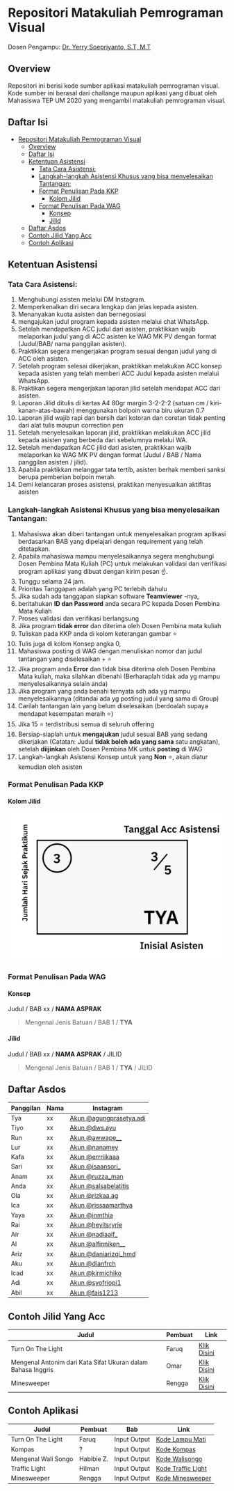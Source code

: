 # Repositori Matakuliah Pemrograman Visual
Dosen Pengampu: [Dr. Yerry Soepriyanto, S.T, M.T](https://scholar.google.com/citations?user=JruNllQAAAAJ&hl=en)

## Overview
Repositori ini berisi kode sumber aplikasi matakuliah pemrograman visual. Kode sumber ini berasal dari challange maupun aplikasi yang dibuat oleh Mahasiswa TEP UM 2020 yang mengambil matakuliah pemrograman visual.

## Daftar Isi
- [Repositori Matakuliah Pemrograman Visual](#repositori-matakuliah-pemrograman-visual)
  - [Overview](#overview)
  - [Daftar Isi](#daftar-isi)
  - [Ketentuan Asistensi](#ketentuan-asistensi)
    - [Tata Cara Asistensi:](#tata-cara-asistensi)
    - [Langkah-langkah Asistensi Khusus yang bisa menyelesaikan Tantangan:](#langkah-langkah-asistensi-khusus-yang-bisa-menyelesaikan-tantangan)
    - [Format Penulisan Pada KKP](#format-penulisan-pada-kkp)
      - [Kolom Jilid](#kolom-jilid)
    - [Format Penulisan Pada WAG](#format-penulisan-pada-wag)
      - [Konsep](#konsep)
      - [Jilid](#jilid)
  - [Daftar Asdos](#daftar-asdos)
  - [Contoh Jilid Yang Acc](#contoh-jilid-yang-acc)
  - [Contoh Aplikasi](#contoh-aplikasi)

## Ketentuan Asistensi

### Tata Cara Asistensi:

1. Menghubungi asisten melalui DM Instagram.
2. Memperkenalkan diri secara lengkap dan jelas kepada asisten.
3. Menanyakan kuota asisten dan bernegosiasi
4. mengajukan judul program kepada asisten melalui chat WhatsApp.
5. Setelah mendapatkan ACC judul dari asisten, praktikkan wajib melaporkan judul yang di ACC asisten ke WAG MK PV dengan format (Judul/BAB/ nama panggilan asisten).
6. Praktikkan segera mengerjakan program sesuai dengan judul yang di ACC oleh asisten.
7. Setelah program selesai dikerjakan, praktikkan melakukan ACC konsep kepada asisten yang telah memberi ACC Judul kepada asisten melalui WhatsApp.
8. Praktikan segera mengerjakan laporan jilid setelah mendapat ACC dari asisten.
9. Laporan Jilid ditulis di kertas A4 80gr margin 3-2-2-2 (satuan cm / kiri-kanan-atas-bawah) menggunakan bolpoin warna biru ukuran 0.7
10. Laporan jilid wajib rapi dan bersih dari kotoran dan coretan tidak penting dari alat tulis maupun correction pen
11. Setelah menyelesaikan laporan jilid, praktikkan melakukan ACC jilid kepada asisten yang berbeda dari sebelumnya melalui WA.
12. Setelah mendapatkan ACC jilid dari asisten, praktikkan wajib melaporkan ke WAG MK PV dengan format (Judul / BAB / Nama panggilan asisten / jilid).
13. Apabila praktikkan melanggar tata tertib, asisten berhak memberi sanksi berupa pemberian bolpoin merah.
14. Demi kelancaran proses asistensi, praktikan menyesuaikan aktifitas asisten

### Langkah-langkah Asistensi Khusus yang bisa menyelesaikan Tantangan:

1. Mahasiswa akan diberi tantangan untuk menyelesaikan program aplikasi berdasarkan BAB yang dipelajari dengan requirement yang telah ditetapkan. 
2. Apabila mahasiswa mampu menyelesaikannya segera menghubungi Dosen Pembina Mata Kuliah (PC) untuk melakukan validasi dan verifikasi program aplikasi yang dibuat dengan kirim pesan ☝️. 
3. Tunggu selama 24 jam. 
4. Prioritas Tanggapan adalah yang PC terlebih dahulu
5. Jika sudah ada tanggapan siapkan software **Teamviewer** -nya, 
6. beritahukan **ID dan Password** anda secara PC kepada Dosen Pembina Mata Kuliah
7. Proses validasi dan verifikasi berlangsung
8. Jika program **tidak error** dan diterima oleh Dosen Pembina mata kuliah
9. Tuliskan pada KKP anda di kolom keterangan gambar ⭐
10. Tulis juga di kolom Konsep angka 0, 
11. Mahasiswa posting  di WAG dengan menuliskan nomor dan judul tantangan yang diselesaikan + ⭐
12. Jika program anda **Error** dan tidak bisa diterima oleh Dosen Pembina Mata kuliah, maka silahkan dibenahi (Berharaplah tidak ada yg mampu menyelesaikannya selain anda)
13. Jika program yang anda benahi ternyata sdh ada yg mampu menyelesaikannya (ditandai ada yg posting judul yang sama di Group)
14.	Carilah tantangan lain yang belum diselesaikan (berdoalah supaya mendapat kesempatan meraih ⭐)
15.	Jika 15 ⭐ terdistribusi semua di seluruh offering
16.	Bersiap-siaplah untuk **mengajukan** judul sesuai BAB yang sedang dikerjakan (Catatan: Judul **tidak boleh ada yang sama** satu angkatan), setelah **diijinkan** oleh Dosen Pembina MK untuk **posting** di WAG
17. Langkah-langkah Asistensi Konsep untuk yang **Non** ⭐, akan diatur kemudian oleh asisten

### Format Penulisan Pada KKP

#### Kolom Jilid

![Penulisan Jilid](/docs/penulisan-kkp-jilid.jpg)

### Format Penulisan Pada WAG

#### Konsep

Judul / BAB xx / **NAMA ASPRAK**

> Mengenal Jenis Batuan / BAB 1 / **TYA**

#### Jilid

Judul / BAB xx / **NAMA ASPRAK** / JILID

> Mengenal Jenis Batuan / BAB 1 / **TYA** / JILID

## Daftar Asdos

| Panggilan | Nama | Instagram                                                          |
| --------- | ---- | ------------------------------------------------------------------ |
| Tya       | xx   | [Akun @agungprasetya.adi](https://instagram.com/agungprasetya.adi) |
| Tiyo      | xx   | [Akun @dws.ayu](https://instagram.com/dws.ayu)                     |
| Run       | xx   | [Akun @awwape__](https://instagram.com/awwape__)                   |
| Lur       | xx   | [Akun @nanamey](https://instagram.com/nanamey)                     |
| Kafa      | xx   | [Akun @errriikaaa](https://instagram.com/errriikaaa)               |
| Sari      | xx   | [Akun @isaansori_](https://instagram.com/isaansori_)               |
| Anam      | xx   | [Akun @ruzza_man](https://instagram.com/ruzza_man)                 |
| Anda      | xx   | [Akun @salsabelatitis](https://instagram.com/salsabelatitis)       |
| Ola       | xx   | [Akun @rizkaa.ag](https://instagram.com/rizkaa.ag)                 |
| Ica       | xx   | [Akun @rissaamarthya](https://instagram.com/rissaamarthya)         |
| Yaya      | xx   | [Akun @inmthia](https://instagram.com/inmthia)                     |
| Rai       | xx   | [Akun @heyitsryrie](https://instagram.com/heyitsryrie)             |
| Air       | xx   | [Akun @nadiaaif_](https://instagram.com/nadiaaif_)                 |
| Al        | xx   | [Akun @alfinniken__](https://instagram.com/alfinniken__)           |
| Ariz      | xx   | [Akun @daniarizqi_hmd](https://instagram.com/daniarizqi_hmd)       |
| Aku       | xx   | [Akun @dianfrch](https://instagram.com/dianfrch)                   |
| Icad      | xx   | [Akun @kirmichiko](https://instagram.com/kirmichiko)               |
| Adi       | xx   | [Akun @syofriopi1](https://instagram.com/syofriopi1)               |
| Abil      | xx   | [Akun @fais1213](https://instagram.com/fais1213)                   |

## Contoh Jilid Yang Acc

| Judul                                                        | Pembuat | Link                                                                                               |
| ------------------------------------------------------------ | ------- | -------------------------------------------------------------------------------------------------- |
| Turn On The Light                                            | Faruq   | [Klik Disini](https://bit.um.ac.id/Ek0ONN)                                                         |
| Mengenal Antonim dari Kata Sifat Ukuran dalam Bahasa Inggris | Omar    | [Klik Disini](https://drive.google.com/file/d/1PDUEKtvNy2e8a4cwUpBrYNby2CwwKBft/view?usp=drivesdk) |
| Minesweeper                                                  | Rengga  | [Klik Disini](https://bit.um.ac.id/rbiFEn)                                                         |

## Contoh Aplikasi

| Judul               | Pembuat    | Bab          | Link                                                                                                                             |
| ------------------- | ---------- | ------------ | -------------------------------------------------------------------------------------------------------------------------------- |
| Turn On The Light   | Faruq      | Input Output | [Kode Lampu Mati](https://github.com/teknologi-pendidikan/matkul-pemrograman-visual/tree/main/BAB-1/Challange_LampuMati)         |
| Kompas              | ?          | Input Output | [Kode Kompas](https://github.com/teknologi-pendidikan/matkul-pemrograman-visual/tree/main/BAB-1/Challange_Kompas)                |
| Mengenal Wali Songo | Habibie Z. | Input Output | [Kode Walisongo ](https://github.com/teknologi-pendidikan/matkul-pemrograman-visual/tree/main/BAB-1/Habibie_MengenalWaliSongo)   |
| Traffic Light       | Hilman     | Input Output | [Kode Traffic Light ](https://github.com/teknologi-pendidikan/matkul-pemrograman-visual/tree/main/BAB-1/Hilman_TrafficLight)     |
| Minesweeper         | Rengga     | Input Output | [Kode Minesweeper ](https://github.com/teknologi-pendidikan/matkul-pemrograman-visual/tree/main/BAB-1/RenggaNugroho_Minesweeper) |
